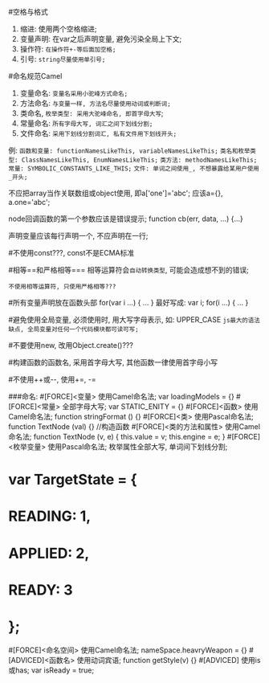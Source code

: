 #空格与格式
1. 缩进: 使用两个空格缩进;
2. 变量声明: 在var之后声明变量, 避免污染全局上下文;
3. 操作符: `在操作符+-等后面加空格;`
4. 引号: `string尽量使用单引号;`

#命名规范Camel
1. 变量命名: `变量名采用小驼峰方式命名;`
2. 方法命名: `与变量一样, 方法名尽量使用动词或判断词;`
3. 类命名, `枚举类型: 采用大驼峰命名, 即首字母大写`;
4. 常量命名: `所有字母大写, 词汇之间下划线分割;`
5. 文件命名: `采用下划线分割词汇, 私有文件用下划线开头;`

例:
`函数和变量: functionNamesLikeThis, variableNamesLikeThis;`
`类名和枚举类型: ClassNamesLikeThis, EnumNamesLikeThis;`
`类方法: methodNamesLikeThis;`
`常量: SYMBOLIC_CONSTANTS_LIKE_THIS;`
`文件: 单词之间使用_, 不想暴露给某用户使用_开头;`

不应把array当作关联数组或object使用, 即a['one']='abc';
应该a={}, a.one='abc';

node回调函数的第一个参数应该是错误提示;
function cb(err, data, ...) {...}

声明变量应该每行声明一个, 不应声明在一行;

#不使用const???, const不是ECMA标准

#相等==和严格相等===
相等运算符会`自动转换类型`, 可能会造成想不到的错误;

`不使用相等运算符, 只使用严格相等???`

#所有变量声明放在函数头部
for(var i ...) {
    ...
}
最好写成:
var i;
for(i ...) {
    ...
}

#避免使用全局变量, 必须使用时, 用大写字母表示, 如: UPPER_CASE
`js最大的语法缺点, 全局变量对任何一个代码模块都可读可写;`

#不要使用new, 改用Object.create()???

#构建函数的函数名, 采用首字母大写, 其他函数一律使用首字母小写

#不使用++或--, 使用+=, -=

###命名:
#[FORCE]<变量> 使用Camel命名法; var loadingModels = {}
#[FORCE]<常量> 全部字母大写; var STATIC_ENITY = {}
#[FORCE]<函数> 使用Camel命名法; function stringFormat () {}
#[FORCE]<类> 使用Pascal命名法; function TextNode (val) {} //构造函数
#[FORCE]<类的方法和属性> 使用Camel命名法; function TextNode (v, e) { this.value = v; this.engine = e; }
#[FORCE]<枚举变量> 使用Pascal命名法; 枚举属性全部大写, 单词间下划线分割; 
#                 var TargetState = {
#                     READING: 1,
#                     APPLIED: 2,
#                     READY: 3
#                 };
#[FORCE]<命名空间> 使用Camel命名法; nameSpace.heavryWeapon = {}
#[ADVICED]<函数名> 使用动词宾语; function getStyle(v) {}
#[ADVICED]<Boolean> 使用is或has; var isReady = true;



